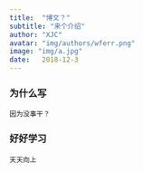 ```yaml
---
title:  "博文？"
subtitle: "来个介绍"
author: "XJC"
avatar: "img/authors/wferr.png"
image: "img/a.jpg"
date:   2018-12-3 
---
```


### 为什么写
    因为没事干？
### 好好学习
    天天向上